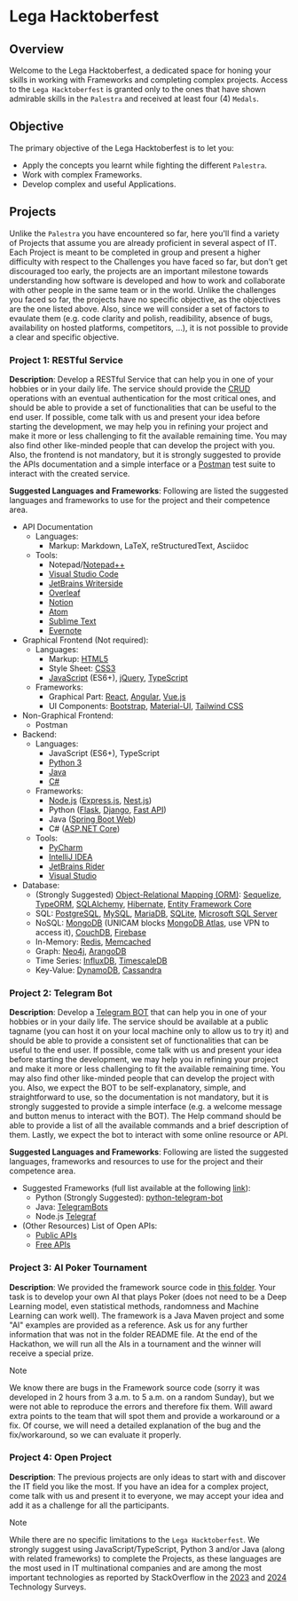 
# Lega Hacktoberfest

## Overview
Welcome to the Lega Hacktoberfest, a dedicated space for honing your skills in working with Frameworks and completing complex projects. Access to the `Lega Hacktoberfest` is granted only to the ones that have shown admirable skills in the `Palestra` and received at least four (4) `Medals`.

## Objective
The primary objective of the Lega Hacktoberfest is to let you:
- Apply the concepts you learnt while fighting the different `Palestra`.
- Work with complex Frameworks.
- Develop complex and useful Applications.

## Projects
Unlike the `Palestra` you have encountered so far, here you'll find a variety of Projects that assume you are already proficient in several aspect of IT. Each Project is meant to be completed in group and present a higher difficulty with respect to the Challenges you have faced so far, but don't get discouraged too early, the projects are an important milestone towards understanding how software is developed and how to work and collaborate with other people in the same team or in the world.
Unlike the challenges you faced so far, the projects have no specific objective, as the objectives are the one listed above. Also, since we will consider a set of factors to evaulate them (e.g. code clarity and polish, readibility, absence of bugs, availability on hosted platforms, competitors, ...), it is not possible to provide a clear and specific objective.

### Project 1: RESTful Service
**Description**: Develop a RESTful Service that can help you in one of your hobbies or in your daily life. The service should provide the [CRUD](https://en.wikipedia.org/wiki/Create,_read,_update_and_delete) operations with an eventual authentication for the most critical ones, and should be able to provide a set of functionalities that can be useful to the end user. If possible, come talk with us and present your idea before starting the development, we may help you in refining your project and make it more or less challenging to fit the available remaining time. You may also find other like-minded people that can develop the project with you. Also, the frontend is not mandatory, but it is strongly suggested to provide the APIs documentation and a simple interface or a [Postman](https://www.postman.com/) test suite to interact with the created service.

**Suggested Languages and Frameworks**: Following are listed the suggested languages and frameworks to use for the project and their competence area.
- API Documentation
  - Languages:
    - Markup: Markdown, LaTeX, reStructuredText, Asciidoc
  - Tools:
    - Notepad/[Notepad++](https://notepad-plus-plus.org/downloads/)
    - [Visual Studio Code](https://code.visualstudio.com/)
    - [JetBrains Writerside](https://www.jetbrains.com/writerside/)
    - [Overleaf](https://www.overleaf.com/)
    - [Notion](https://www.notion.so/)
    - [Atom](https://atom-editor.cc/)
    - [Sublime Text](https://www.sublimetext.com/)
    - [Evernote](https://evernote.com/)
- Graphical Frontend (Not required):
  - Languages:
    - Markup: [HTML5](https://www.w3schools.com/html/)
    - Style Sheet: [CSS3](https://www.w3schools.com/css/default.asp)
    - [JavaScript](https://www.w3schools.com/js/default.asp) (ES6+), [jQuery](https://www.w3schools.com/jquery/default.asp), [TypeScript](https://www.typescriptlang.org/)
  - Frameworks:
    - Graphical Part: [React](https://react.dev/), [Angular](https://angular.dev/), [Vue.js](https://vuejs.org/)
    - UI Components: [Bootstrap](https://getbootstrap.com/), [Material-UI](https://mui.com/), [Tailwind CSS](https://tailwindcss.com/)
- Non-Graphical Frontend:
  - Postman
- Backend:
    - Languages:
      - JavaScript (ES6+), TypeScript
      - [Python 3](https://www.python.org/)
      - [Java](https://www.java.com/en/)
      - [C#](https://learn.microsoft.com/en-us/dotnet/csharp/)
    - Frameworks:
      - [Node.js](https://nodejs.org/en) ([Express.js](https://expressjs.com/), [Nest.js](https://nestjs.com/))
      - Python ([Flask](https://flask.palletsprojects.com/en/3.0.x/), [Django](https://www.djangoproject.com/), [Fast API](https://fastapi.tiangolo.com/))
      - Java ([Spring Boot Web](https://spring.io/guides/gs/spring-boot))
      - C# ([ASP.NET Core](https://dotnet.microsoft.com/en-us/apps/aspnet))
    - Tools:
      - [PyCharm](https://www.jetbrains.com/pycharm/)
      - [IntelliJ IDEA](https://www.jetbrains.com/idea/)
      - [JetBrains Rider](https://www.jetbrains.com/rider/)
      - [Visual Studio](https://visualstudio.microsoft.com/)
- Database:
  - (Strongly Suggested) [Object-Relational Mapping (ORM)](https://en.wikipedia.org/wiki/Object%E2%80%93relational_mapping): [Sequelize](https://sequelize.org/), [TypeORM](https://typeorm.io/), [SQLAlchemy](https://www.sqlalchemy.org/), [Hibernate](https://hibernate.org/orm/), [Entity Framework Core](https://learn.microsoft.com/en-us/ef/core/)
  - SQL: [PostgreSQL](https://www.postgresql.org/), [MySQL](https://www.mysql.com/), [MariaDB](https://mariadb.org/), [SQLite](https://www.sqlite.org/), [Microsoft SQL Server](https://www.microsoft.com/en-us/sql-server/sql-server-downloads)
  - NoSQL: [MongoDB](https://www.mongodb.com/) (UNICAM blocks [MongoDB Atlas](https://www.mongodb.com/products/platform/atlas-database), use VPN to access it), [CouchDB](https://couchdb.apache.org/), [Firebase](https://firebase.google.com/)
  - In-Memory: [Redis](https://redis.io/), [Memcached](https://memcached.org/)
  - Graph: [Neo4j](https://neo4j.com/), [ArangoDB](https://arangodb.com/)
  - Time Series: [InfluxDB](https://www.influxdata.com/), [TimescaleDB](https://www.timescale.com/)
  - Key-Value: [DynamoDB](https://aws.amazon.com/dynamodb/), [Cassandra](https://cassandra.apache.org/_/index.html)


### Project 2: Telegram Bot
**Description**: Develop a [Telegram BOT](https://core.telegram.org/bots/api) that can help you in one of your hobbies or in your daily life. The service should be available at a public tagname (you can host it on your local machine only to allow us to try it) and should be able to provide a consistent set of functionalities that can be useful to the end user. If possible, come talk with us and present your idea before starting the development, we may help you in refining your project and make it more or less challenging to fit the available remaining time. You may also find other like-minded people that can develop the project with you. Also, we expect the BOT to be self-explanatory, simple, and straightforward to use, so the documentation is not mandatory, but it is strongly suggested to provide a simple interface (e.g. a welcome message and button menus to interact with the BOT). The Help command should be able to provide a list of all the available commands and a brief description of them. Lastly, we expect the bot to interact with some online resource or API.

**Suggested Languages and Frameworks**: Following are listed the suggested languages, frameworks and resources to use for the project and their competence area.
- Suggested Frameworks (full list available at the following [link](https://core.telegram.org/bots/samples)):
  - Python (Strongly Suggested): [python-telegram-bot](https://github.com/python-telegram-bot/python-telegram-bot)
  - Java: [TelegramBots](https://github.com/rubenlagus/TelegramBots)
  - Node.js [Telegraf](https://github.com/telegraf/telegraf)
- (Other Resources) List of Open APIs: 
  - [Public APIs](https://github.com/public-apis/public-apis)
  - [Free APIs](https://free-apis.github.io/#/)

### Project 3: AI Poker Tournament
**Description**: We provided the framework source code in [this folder](AI%20Poker%20Competition/). Your task is to develop your own AI that plays Poker (does not need to be a Deep Learning model, even statistical methods, randomness and Machine Learning can work well). The framework is a Java Maven project and some "AI" examples are provided as a reference. Ask us for any further information that was not in the folder README file. At the end of the Hackathon, we will run all the AIs in a tournament and the winner will receive a special prize.
> [!NOTE]
> We know there are bugs in the Framework source code (sorry it was developed in 2 hours from 3 a.m. to 5 a.m. on a random Sunday), but we  were not able to reproduce the errors and therefore fix them. 
> Will award extra points to the team that will spot them and provide a workaround or a fix. 
> Of course, we will need a detailed explanation of the bug and the fix/workaround, so we can evaluate it properly.

### Project 4: Open Project
**Description**: The previous projects are only ideas to start with and discover the IT field you like the most. If you have an idea for a complex project, come talk with us and present it to everyone, we may accept your idea and add it as a challenge for all the participants.


> [!NOTE]
> While there are no specific limitations to the `Lega Hacktoberfest`. 
> We strongly suggest using JavaScript/TypeScript, Python 3 and/or Java (along with related frameworks) to complete the Projects, as these languages are the most used in IT multinational companies and are among the most important technologies as reported by StackOverflow in the [2023](https://survey.stackoverflow.co/2023/#technology-most-popular-technologies) and [2024](https://survey.stackoverflow.co/2024/technology#most-popular-technologies) Technology Surveys.
